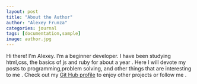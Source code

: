 ```yaml
---
layout: post
title: "About the Author"
author: "Alexey Frunza"
categories: journal
tags: [documentation,sample]
image: author.jpg
---
```


Hi there! I'm Alexey. I’m a beginner developer. I have been studying html,css, the basics of js and ruby for about a year . Here I will devote my posts to programming,problem solving, and other things that are interesting to me . Check out my [Git Hub profile](https://github.com/Kaumie) to enjoy other projects or follow me . 
